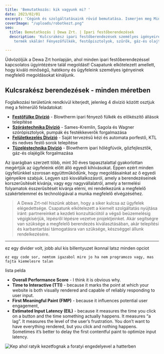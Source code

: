 ```yaml
---
title: 'Bemutatkozás: kik vagyunk mi? '
date: 2023/02/01
excerpt: 'Cégünk és szolgáltatásaink rövid bemutatása. Ismerjen meg Minket közelebbről! '
coverImage: "/uploads/robotkezt.png"
seo:
  title: Bemutatkozás | Dewa Zrt. | Ipari festőberendezések
  description: 'Kulcsrakész ipari festőberendezések személyes igényeire szabva, széles
    termék skálán! Fényezőfülkék, festőpisztolyok, szűrők, gáz-és olajtüzelésű berendezések. '

---
```

Üdvözöljük a Dewa Zrt honlapján, ahol minden ipari festőberendezéssel kapcsolatos ügyintézésre talál megoldást!  Csapatunk elkötelezett amellett, hogy kiváló minőségű, hatékony és ügyfeleink személyes igényeinek megfelelő megoldásokat kínáljunk. 

## Kulcsrakész berendezések - minden méretben

Foglalkozási területünk rendkívül kiterjedt, jelenleg 4 divízió között osztjuk meg a felmerülő feladatokat:

* [**Festőfülke Divízió**](https://dewa-zeta.vercel.app/termekek/fenyezofulkek "Fényezőfülkék") - Blowtherm ipari fényező fülkék és előkészítő állások telepítése
* [**Szórástechnika Divízió**](https://dewa-zeta.vercel.app/termekek/szorastechnika "Szórástechnika") - Sames-Kremlin, Sagola és Wagner szórópisztolyok, pumpák és festékkeverők forgalmazása
* [**Felületkezelés Divízió**](https://dewa-zeta.vercel.app/termekek/feluletkezeles "Felületkezelés") - Saját tervezésű kézi és automata porfestő, KTL és nedves festő sorok telepítése
* [**Tüzeléstechnika Divízió**](https://dewa-zeta.vercel.app/termekek/tuzelestechnika "Tüzeléstechnika") - Blowtherm ipari hőlégfúvók, gőzfejlesztők, gáz-és olajégők forgalmazása

Az iparágban szerzett több, mint 30 éves tapasztalattal gyakorlottan megértjük az ügyfeleink előtt álló egyedi kihívásokat. Éppen ezért minden ügyfelünkkel szorosan együttműködünk, hogy megoldásainkat az ő egyedi igényeikre szabjuk. Legyen szó kisvállalkozásról, amely a berendezéseinek korszerűsítését kívánja, vagy egy nagyvállalatról, amely a termelési folyamatok ésszerűsítését kívánja elérni, mi rendelkezünk a megfelelő szakértelemmel és technológiával a munka megfelelő elvégzéséhez.

> A Dewa Zrt-nél hiszünk abban, hogy a siker kulcsa az ügyfelek elégedettsége. Csapatunk elkötelezett a kiemelt szolgáltatás nyújtása iránt: partnereinket a kezdeti konzultációtól a végső beüzemelésig végigkísérjük, lépésről lépésre vezetve projektjeinket. Akár segítségre van szüksége a megfelelő berendezés kiválasztásában, akár telepítési és karbantartási támogatásra van szüksége, készséggel állunk rendelkezésére. 

***

ez egy divider volt, jobb alul kis billentyuzet ikonnal latsz minden opciot

`ez egy code sor, nemtom igazabol mire jo ha nem programozo vagy, mas fajta kiemelesre talan`

lista pelda

* **Overall Performance Score** - I think it is obvious why.
* **Time to Interactive (TTI)** - because it marks the point at which your website is both visually rendered and capable of reliably responding to user input.
* **First Meaningful Paint (FMP)** - because it influences potential user engagement,
* **Estimated Input Latency (EIL)** - because it measures the time you click on a button and the time something actually happens. It measures “a lag”. It measures the level of the user’s frustration. You don’t want to have everything rendered, but you click and nothing happens. Sometimes it’s better to delay the first contentful paint to optimize input latency.

![Kep ahol ratyik kezetfognak a foratyi engedelyevel a hatterben](/uploads/ptrick.jpg "Kezfogasa a ratyiknak")